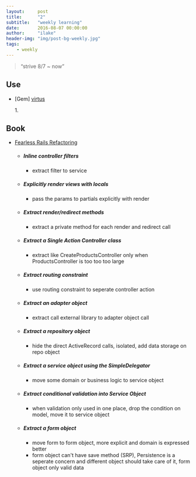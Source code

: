 ```yaml
---
layout:     post
title:      "2"
subtitle:   "weekly learning"
date:       2016-08-07 00:00:00
author:     "ilake"
header-img: "img/post-bg-weekly.jpg"
tags:
    - weekly
---
```

> “strive 8/7 ~ now”

## Use
* <p>[Gem] <a href="https://github.com/solnic/virtus">virtus</a></p>
  1.

## Book
* <p> <a href="http://rails-refactoring.com/">Fearless Rails Refactoring</a></p>

  * ##### Inline controller filters
    * extract filter to service

  * ##### Explicitly render views with locals
    * pass the params to partials explicitly with render

  * ##### Extract render/redirect methods
    * extract a private method for each render and redirect call

  * ##### Extract a Single Action Controller class
    * extract like CreateProductsController only when ProductsController is too too too large

  * ##### Extract routing constraint
    * use routing constraint to seperate controller action

  * ##### Extract an adapter object
    * extract call external library to adapter object call

  * ##### Extract a repository object
    * hide the direct ActiveRecord calls, isolated, add data storage on repo object

  * ##### Extract a service object using the SimpleDelegator
    * move some domain or business logic to service object

  * ##### Extract conditional validation into Service Object
    * when validation only used in one place, drop the condition on model, move it to service object

  * ##### Extract a form object
    * move form to form object, more explicit and domain is expressed better
    * form object can't have save method (SRP), Persistence is a seperate concern and different object should take care of it, form object only valid data
